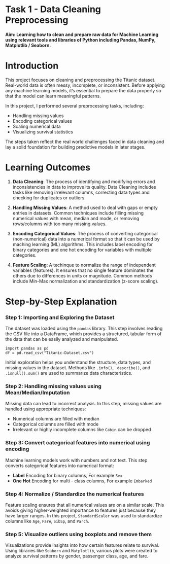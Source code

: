 # Task 1 - Data Cleaning Preprocessing
#### Aim: Learning how to clean and prepare raw data for Machine Learning using relevant tools and libraries of Python including Pandas, NumPy, Matplotlib / Seaborn.

# **Introduction**
This project focuses on cleaning and preprocessing the Titanic dataset. Real-world data is often messy, incomplete, or inconsistent. Before applying any machine learning models, it’s essential to prepare the data properly so that the model can learn meaningful patterns.

In this project, I performed several preprocessing tasks, including:
- Handling missing values
- Encoding categorical values
- Scaling numerical data
- Visualizing survival statistics

The steps taken reflect the real world challenges faced in data cleaning and lay a solid foundation for building predictive models in later stages.


# Learning Outcomes

1. **Data Cleaning**: The process of identifying and modifying errors and inconsistencies in data to improve its quality. Data Cleaning includes tasks like removing irrelevant columns, correcting data types and checking for duplicates or outliers.

2. **Handling Missing Values**: A method used to deal with gaps or empty entries in datasets. Common techniques include filling missing numerical values with mean, median and mode, or removing rows/columns with too many missing values.
3. **Encoding Categorical Values**: The process of converting categorical (non-numerical) data into a numerical format so that it can be used by maching learning (ML) algorithms. This includes label encoding for binary categories and one hot encoding for variables with multiple categories.
4. **Feature Scaling**: A techinque to normalize the range of independent variables (features). It ensures that no single feature dominates the others due to differences in units or magnitude. Common methods include Min-Max normalization and standardization (z-score scaling).


# **Step-by-Step Explanation**

### **Step 1: Importing and Exploring the Dataset**
The dataset was loaded using the `pandas` library. This step involves reading the CSV file into a DataFrame, which provides a structured, tabular form of the data that can be easily analyzed and manipulated.
```
import pandas as pd
df = pd.read_csv("Titanic-Dataset.csv")
```

Initial exploration helps you understand the structure, data types, and missing values in the dataset. Methods like `.info()`, `.describe()`, and `.isnull().sum()` are used to summarize data characteristics.


### **Step 2: Handling missing values using Mean/Median/Imputation** 
Missing data can lead to incorrect analysis. In this step, missing values are handled using appropriate techniques:
- Numerical columns are filled with median
- Categorical columns are filled with mode
- Irrelevant or highly incomplete columns like `Cabin` can be dropped


### **Step 3: Convert categorical features into numerical using encoding**
Machine learning models work with numbers and not text. This step converts categorical features into numerical format:
- **Label** Encoding for binary columns, For example `Sex`
- **One Hot** Encoding for multi - class columns, For example `Embarked`


### **Step 4: Normalize / Standardize the numerical features**
Feature scaling ensures that all numerical values are on a similar scale. This avoids giving higher-weighted importance to features just because they have larger ranges. In this project, `StandardScaler` was used to standardize columns like `Age`, `Fare`, `SibSp`, and `Parch`.


### **Step 5: Visualize outliers using boxplots and remove them**
Visualizations provide insights into how certain features relate to survival. Using libraries like `Seaborn` and `Matplotlib`, various plots were created to analyze survival patterns by gender, passenger class, age, and fare.
